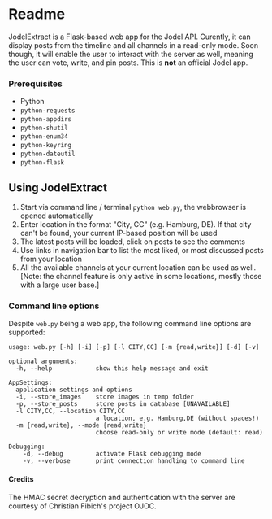 # Readme #

JodelExtract is a Flask-based web app for the Jodel API. Curently, it can display posts from the timeline and all channels in a read-only mode. Soon though, it will enable the user to interact with the server as well, meaning the user can vote, write, and pin posts.
This is **not** an official Jodel app.

### Prerequisites

* Python
* `python-requests`
* `python-appdirs`
* `python-shutil`
* `python-enum34`
* `python-keyring`
* `python-dateutil`
* `python-flask`

## Using JodelExtract

1. Start via command line / terminal `python web.py`, the webbrowser is opened automatically
2. Enter location in the format "City, CC" (e.g. Hamburg, DE). If that city can't be found, your current IP-based position will be used
3. The latest posts will be loaded, click on posts to see the comments
  1. Use links in navigation bar to list the most liked, or most discussed posts from your location
4. All the available channels at your current location can be used as well.  
  [Note: the channel feature is only active in some locations, mostly those with a large user base.]

### Command line options

Despite `web.py` being a web app, the following command line options are supported:
```
usage: web.py [-h] [-i] [-p] [-l CITY,CC] [-m {read,write}] [-d] [-v]

optional arguments:
  -h, --help            show this help message and exit

AppSettings:
  application settings and options
  -i, --store_images    store images in temp folder
  -p, --store_posts     store posts in database [UNAVAILABLE]
  -l CITY,CC, --location CITY,CC    
                        a location, e.g. Hamburg,DE (without spaces!)
  -m {read,write}, --mode {read,write}
                        choose read-only or write mode (default: read)

Debugging:
    -d, --debug         activate Flask debugging mode
    -v, --verbose       print connection handling to command line
```

#### Credits

The HMAC secret decryption and authentication with the server are courtesy of Christian Fibich's project OJOC.
